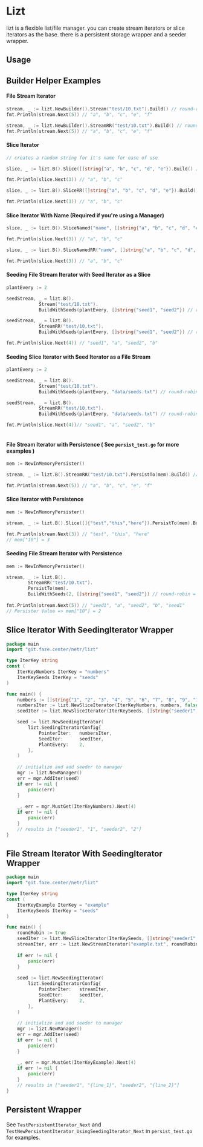 # Lizt
lizt is a flexible list/file manager. you can create stream iterators or slice iterators as the base. there is a persistent storage wrapper and a seeder wrapper.

## Usage

## Builder Helper Examples

#### File Stream Iterator
```go
stream, _ := lizt.NewBuilder().Stream("test/10.txt").Build() // round-robin = false
fmt.Println(stream.Next(5)) // "a", "b", "c", "e", "f"

stream, _ := lizt.NewBuilder().StreamRR("test/10.txt").Build() // round-robin = true
fmt.Println(stream.Next(5)) // "a", "b", "c", "e", "f"
```

#### Slice Iterator
```go
// creates a random string for it's name for ease of use

slice, _ := lizt.B().Slice([]string{"a", "b", "c", "d", "e"}).Build() // round-robin = false

fmt.Println(slice.Next(3)) // "a", "b", "c"

slice, _ := lizt.B().SliceRR([]string{"a", "b", "c", "d", "e"}).Build() // round-robin = true

fmt.Println(slice.Next(3)) // "a", "b", "c"
```

#### Slice Iterator With Name (Required if you're using a Manager)
```go
slice, _ := lizt.B().SliceNamed("name", []string{"a", "b", "c", "d", "e"}).Build() // round-robin = false

fmt.Println(slice.Next(3)) // "a", "b", "c"

slice, _ := lizt.B().SliceNamedRR("name", []string{"a", "b", "c", "d", "e"}).Build() // round-robin = true

fmt.Println(slice.Next(3)) // "a", "b", "c"
```

#### Seeding File Stream Iterator with Seed Iterator as a Slice
```go
plantEvery := 2

seedStream, _ = lizt.B().
            Stream("test/10.txt").
            BuildWithSeeds(plantEvery, []string{"seed1", "seed2"}) // round-robin = false

seedStream, _ = lizt.B().
            StreamRR("test/10.txt").
            BuildWithSeeds(plantEvery, []string{"seed1", "seed2"}) // round-robin = true

fmt.Println(slice.Next(4)) // "seed1", "a", "seed2", "b"
```

#### Seeding Slice Iterator with Seed Iterator as a File Stream
```go
plantEvery := 2

seedStream, _ = lizt.B().
            Stream("test/10.txt").
            BuildWithSeeds(plantEvery, "data/seeds.txt") // round-robin = false

seedStream, _ = lizt.B().
            StreamRR("test/10.txt").
            BuildWithSeeds(plantEvery, "data/seeds.txt") // round-robin = true

fmt.Println(slice.Next(4))// "seed1", "a", "seed2", "b"
	
```

#### File Stream Iterator with Persistence ( See `persist_test.go` for more examples )
```go
mem := NewInMemoryPersister()

stream, _ := lizt.B().StreamRR("test/10.txt").PersistTo(mem).Build() // round-robin = false

fmt.Println(stream.Next(5)) // "a", "b", "c", "e", "f"
```

#### Slice Iterator with Persistence
```go
mem := NewInMemoryPersister()

stream, _ := lizt.B().Slice([]{"test","this","here"}).PersistTo(mem).Build() // round-robin = false

fmt.Println(stream.Next(3)) // "test", "this", "here"
// mem["10"] = 3
```

#### Seeding File Stream Iterator with Persistence
```go
mem := NewInMemoryPersister()

stream, _ := lizt.B().
        StreamRR("test/10.txt").
        PersistTo(mem).
        BuildWithSeeds(2, []string{"seed1", "seed2"}) // round-robin = false
		
fmt.Println(stream.Next(5)) // "seed1", "a", "seed2", "b", "seed1"
// Persister Value => mem["10"] = 2
```

## Slice Iterator With SeedingIterator Wrapper
```go
package main
import "git.faze.center/netr/lizt"

type IterKey string
const (
	IterKeyNumbers IterKey = "numbers"   
	IterKeySeeds IterKey = "seeds"
)

func main() {
    numbers := []string{"1", "2", "3", "4", "5", "6", "7", "8", "9", "10"}
    numbersIter := lizt.NewSliceIterator(IterKeyNumbers, numbers, false)
    seedIter := lizt.NewSliceIterator(IterKeySeeds, []string{"seeder1", "seeder2"}, true)

    seed := lizt.NewSeedingIterator(
        lizt.SeedingIteratorConfig{
            PointerIter:   numbersIter,
            SeedIter:      seedIter,
            PlantEvery:    2,
        },
    )
    
    // initialize and add seeder to manager
    mgr := lizt.NewManager()
    err = mgr.AddIter(seed)
    if err != nil {
        panic(err)
    }
    
    _, err = mgr.MustGet(IterKeyNumbers).Next(4)
    if err != nil {
        panic(err)
    }
    // results in ["seeder1", "1", "seeder2", "2"]
}
```

## File Stream Iterator With SeedingIterator Wrapper
```go
package main
import "git.faze.center/netr/lizt"

type IterKey string
const (
    IterKeyExample IterKey = "example"
    IterKeySeeds IterKey = "seeds"
)

func main() {
    roundRobin := true
    seedIter := lizt.NewSliceIterator(IterKeySeeds, []string{"seeder1", "seeder2"}, roundRobin)
    streamIter, err := lizt.NewStreamIterator("example.txt", roundRobin)
	
    if err != nil {
        panic(err)
    }
    
    seed := lizt.NewSeedingIterator(
        lizt.SeedingIteratorConfig{
	        PointerIter:   streamIter,
	        SeedIter:      seedIter,
	        PlantEvery:    2,
        },
    )
    
    // initialize and add seeder to manager
    mgr := lizt.NewManager()
    err = mgr.AddIter(seed)
    if err != nil {
        panic(err)
    }
    
    _, err = mgr.MustGet(IterKeyExample).Next(4)
    if err != nil {
        panic(err)
    }
    // results in ["seeder1", "{line_1}", "seeder2", "{line_2}"]
}
```

## Persistent Wrapper
See `TestPersistentIterator_Next` and `TestNewPersistentIterator_UsingSeedingIterator_Next` in `persist_test.go` for examples.
